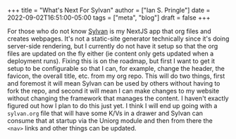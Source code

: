 +++
title = "What's Next For Sylvan"
author = ["Ian S. Pringle"]
date = 2022-09-02T16:51:00-05:00
tags = ["meta", "blog"]
draft = false
+++

For those who do not know [Sylvan](https://github.com/pard68/sylvan) is my NextJS app that org files and creates
webpages. It's not a static-site generator technically since it's doing
server-side rendering, but I currently do not have it setup so that the org
files are updated on the fly either (ie content only gets updated when a
deployment runs). Fixing this is on the roadmap, but first I want to get it
setup to be configurable so that I can, for example, change the header, the
favicon, the overall title, etc. from my org repo. This will do two things,
first and foremost it will mean Sylvan can be used by others without having to
fork the repo, and second it will mean I can make changes to my website without
changing the framework that manages the content. I haven't exactly figured out
how I plan to do this just yet. I think I will end up going with a `sylvan.org`
file that will have some K/Vs in a drawer and Sylvan can consume that at startup
via the Uniorg module and then from there the `<nav>` links and other things can
be updated.
